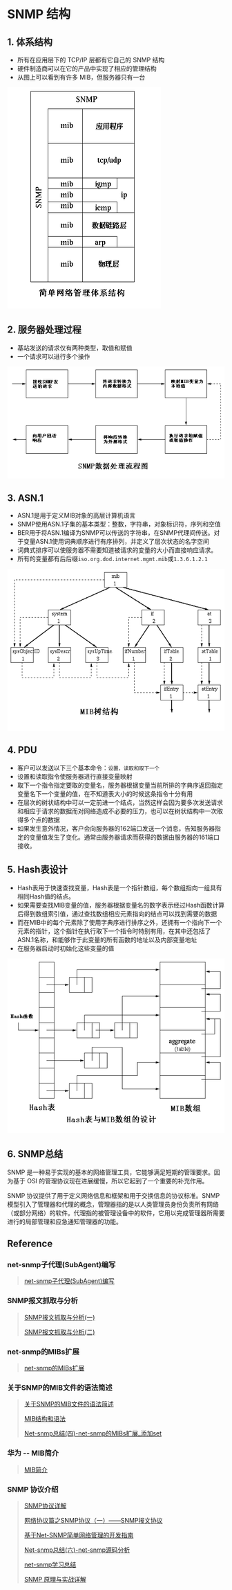 # SNMP 结构

## 1. 体系结构

- 所有在应用层下的 TCP/IP 层都有它自己的 SNMP 结构
- 硬件制造商可以在它的产品中实现了相应的管理结构
- 从图上可以看到有许多 MIB，但服务器只有一台

<img src="_asset/SNMP结构-01.gif">

## 2. 服务器处理过程

- 基站发送的请求仅有两种类型，取值和赋值
- 一个请求可以进行多个操作

<img src="_asset/SNMP结构-02.gif">

## 3. ASN.1

- ASN.1是用于定义MIB对象的高层计算机语言
- SNMP使用ASN.1子集的基本类型：整数，字符串，对象标识符，序列和空值
- BER用于将ASN.1编译为SNMP可以传送的字符串，在SNMP代理间传送。对于变量ASN.1使用词典顺序进行有序排列，并定义了层次状态的名字空间
- 词典式排序可以使服务器不需要知道被请求的变量的大小而直接响应请求。
- 所有的变量都有后后缀`iso.org.dod.internet.mgmt.mib`或`1.3.6.1.2.1`

<img src="_asset/SNMP结构-03.gif">

## 4. PDU

- 客户可以发送以下三个基本命令：`设置，读取和取下一个`
- 设置和读取指令使服务器进行直接变量映射
- 取下一个指令指定要取的变量名，服务器根据变量当前所排的字典序返回指定变量名下一个变量的值，在不知道表大小的时候这条指令十分有用
- 在层次的树状结构中可以一定前进一个结点，当然这样会因为要多次发送请求和相应于请求的数据而对网络造成不必要的压力，也可以在树状结构中一次取得多个点的数据
- 如果发生意外情况，客户会向服务器的162端口发送一个消息，告知服务器指定的变量值发生了变化。通常由服务器请求而获得的数据由服务器的161端口接收。

## 5. Hash表设计

- Hash表用于快速查找变量，Hash表是一个指针数组，每个数组指向一组具有相同Hash值的结点。
- 如果需要查找MIB变量的值，服务器根据变量名的数字表示经过Hash函数计算后得到数组索引值，通过查找数组相应元素指向的结点可以找到需要的数据
- 而在MIB中的每个元素除了使用字典序进行排序之外，还拥有一个指向下一个元素的指针，这个指针在执行取下一个指令时特别有用，在其中还包括了ASN.1名称，和能够作于此变量的所有函数的地址以及内部变量地址
- 在服务器启动时初始化这些变量的值

<img src="_asset/SNMP结构-04.gif">

## 6. SNMP总结

SNMP 是一种易于实现的基本的网络管理工具，它能够满足短期的管理要求。因为基于 OSI 的管理协议现在进展缓慢，所以它起到了一个重要的补充作用。

SNMP 协议提供了用于定义网络信息和框架和用于交换信息的协议标准。SNMP 模型引入了管理器和代理的概念，管理器指的是以人类管理员身份负责所有网络（或部分网络）的软件。代理指的被管理设备中的软件，它用以完成管理器所需要进行的局部管理和应急通知管理器的功能。

## Reference

### net-snmp子代理(SubAgent)编写

> [net-snmp子代理(SubAgent)编写](https://www.cnblogs.com/oloroso/p/4708581.html)

### SNMP报文抓取与分析

> [SNMP报文抓取与分析(一)](https://www.cnblogs.com/oloroso/p/4671184.html)
>
> [SNMP报文抓取与分析(二)](https://www.cnblogs.com/oloroso/p/4682502.html)

### net-snmp的MIBs扩展

> [net-snmp的MIBs扩展](https://www.cnblogs.com/oloroso/p/4599501.html)

### 关于SNMP的MIB文件的语法简述

> [关于SNMP的MIB文件的语法简述](https://blog.csdn.net/shanzhizi/article/details/15340305)
>
> [MIB结构和语法](https://wenku.baidu.com/view/3b725c391711cc7931b716a1.html)
>
> [Net-snmp总结(四)-net-snmp的MIBs扩展_添加set](https://blog.csdn.net/JIANGXIN04211/article/details/78477890)

### 华为 -- MIB简介

> [MIB简介](http://support.huawei.com/enterprise/docinforeader!loadDocument1.action?contentId=DOC1000097258&partNo=10042)

### SNMP 协议介绍

> [SNMP协议详解](https://blog.csdn.net/shanzhizi/article/details/11606767)
>
> [网络协议篇之SNMP协议（一）——SNMP报文协议](https://blog.csdn.net/zqixiao_09/article/details/77126897)
>
> [基于Net-SNMP简单网络管理的开发指南](http://chichangjing.github.io/2016/02/03/net-snmp-develop.html)
>
> [Net-snmp总结(六)-net-snmp源码分析](https://blog.csdn.net/JIANGXIN04211/article/details/78478581)
>
> [net-snmp学习总结](https://blog.csdn.net/jiangxin04211/article/category/7269194)
>
> [SNMP 原理与实战详解](http://blog.51cto.com/freeloda/1306743)

